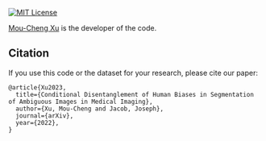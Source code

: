 [![MIT License](https://img.shields.io/badge/license-MIT-blue.svg)](LICENSE.md)

[Mou-Cheng Xu](https://moucheng2017.github.io/) is the developer of the code.

## Citation
If you use this code or the dataset for your research, please cite our paper:
```
@article{Xu2023,
  title={Conditional Disentanglement of Human Biases in Segmentation of Ambiguous Images in Medical Imaging},
  author={Xu, Mou-Cheng and Jacob, Joseph},
  journal={arXiv},
  year={2022},
}

```

